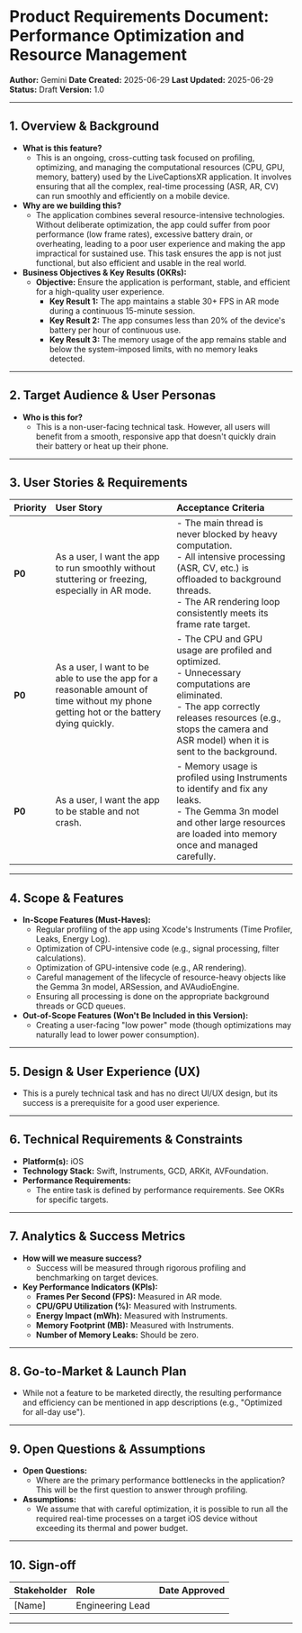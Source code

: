 
# Product Requirements Document: Performance Optimization and Resource Management

**Author:** Gemini
**Date Created:** 2025-06-29
**Last Updated:** 2025-06-29
**Status:** Draft
**Version:** 1.0

---

## 1. Overview & Background

*   **What is this feature?**
    *   This is an ongoing, cross-cutting task focused on profiling, optimizing, and managing the computational resources (CPU, GPU, memory, battery) used by the LiveCaptionsXR application. It involves ensuring that all the complex, real-time processing (ASR, AR, CV) can run smoothly and efficiently on a mobile device.
*   **Why are we building this?**
    *   The application combines several resource-intensive technologies. Without deliberate optimization, the app could suffer from poor performance (low frame rates), excessive battery drain, or overheating, leading to a poor user experience and making the app impractical for sustained use. This task ensures the app is not just functional, but also efficient and usable in the real world.
*   **Business Objectives & Key Results (OKRs):**
    *   **Objective:** Ensure the application is performant, stable, and efficient for a high-quality user experience.
        *   **Key Result 1:** The app maintains a stable 30+ FPS in AR mode during a continuous 15-minute session.
        *   **Key Result 2:** The app consumes less than 20% of the device's battery per hour of continuous use.
        *   **Key Result 3:** The memory usage of the app remains stable and below the system-imposed limits, with no memory leaks detected.

---

## 2. Target Audience & User Personas

*   **Who is this for?**
    *   This is a non-user-facing technical task. However, all users will benefit from a smooth, responsive app that doesn't quickly drain their battery or heat up their phone.

---

## 3. User Stories & Requirements

| Priority | User Story                                                                                             | Acceptance Criteria                                                                                                                                                              |
| :------- | :----------------------------------------------------------------------------------------------------- | :------------------------------------------------------------------------------------------------------------------------------------------------------------------------------- |
| **P0**   | As a user, I want the app to run smoothly without stuttering or freezing, especially in AR mode.         | - The main thread is never blocked by heavy computation. <br> - All intensive processing (ASR, CV, etc.) is offloaded to background threads. <br> - The AR rendering loop consistently meets its frame rate target. |
| **P0**   | As a user, I want to be able to use the app for a reasonable amount of time without my phone getting hot or the battery dying quickly. | - The CPU and GPU usage are profiled and optimized. <br> - Unnecessary computations are eliminated. <br> - The app correctly releases resources (e.g., stops the camera and ASR model) when it is sent to the background. |
| **P0**   | As a user, I want the app to be stable and not crash.                                                    | - Memory usage is profiled using Instruments to identify and fix any leaks. <br> - The Gemma 3n model and other large resources are loaded into memory once and managed carefully. |

---

## 4. Scope & Features

*   **In-Scope Features (Must-Haves):**
    *   Regular profiling of the app using Xcode's Instruments (Time Profiler, Leaks, Energy Log).
    *   Optimization of CPU-intensive code (e.g., signal processing, filter calculations).
    *   Optimization of GPU-intensive code (e.g., AR rendering).
    *   Careful management of the lifecycle of resource-heavy objects like the Gemma 3n model, ARSession, and AVAudioEngine.
    *   Ensuring all processing is done on the appropriate background threads or GCD queues.
*   **Out-of-Scope Features (Won't Be Included in this Version):**
    *   Creating a user-facing "low power" mode (though optimizations may naturally lead to lower power consumption).

---

## 5. Design & User Experience (UX)

*   This is a purely technical task and has no direct UI/UX design, but its success is a prerequisite for a good user experience.

---

## 6. Technical Requirements & Constraints

*   **Platform(s):** iOS
*   **Technology Stack:** Swift, Instruments, GCD, ARKit, AVFoundation.
*   **Performance Requirements:**
    *   The entire task is defined by performance requirements. See OKRs for specific targets.

---

## 7. Analytics & Success Metrics

*   **How will we measure success?**
    *   Success will be measured through rigorous profiling and benchmarking on target devices.
*   **Key Performance Indicators (KPIs):**
    *   **Frames Per Second (FPS):** Measured in AR mode.
    *   **CPU/GPU Utilization (%):** Measured with Instruments.
    *   **Energy Impact (mWh):** Measured with Instruments.
    *   **Memory Footprint (MB):** Measured with Instruments.
    *   **Number of Memory Leaks:** Should be zero.

---

## 8. Go-to-Market & Launch Plan

*   While not a feature to be marketed directly, the resulting performance and efficiency can be mentioned in app descriptions (e.g., "Optimized for all-day use").

---

## 9. Open Questions & Assumptions

*   **Open Questions:**
    *   Where are the primary performance bottlenecks in the application? This will be the first question to answer through profiling.
*   **Assumptions:**
    *   We assume that with careful optimization, it is possible to run all the required real-time processes on a target iOS device without exceeding its thermal and power budget.

---

## 10. Sign-off

| Stakeholder       | Role                | Date Approved |
| :---------------- | :------------------ | :------------ |
| [Name]            | Engineering Lead    |               |

---
